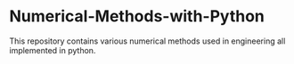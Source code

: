 # Numerical-Methods-with-Python
This repository contains various numerical methods used in engineering all implemented in python.
